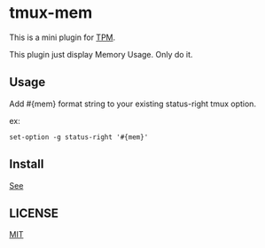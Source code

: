 tmux-mem
========

This is a mini plugin for [TPM](https://github.com/tmux-plugins/tpm).

This plugin just display Memory Usage. Only do it.

## Usage

Add #{mem} format string to your existing status-right tmux option.

ex:

```shell
set-option -g status-right '#{mem}'
```

## Install

[See](https://github.com/tmux-plugins/tpm#installation)

## LICENSE

[MIT](https://github.com/knakayama/tmux-mem/blob/master/LICENSE.md)

